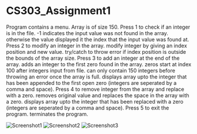 # CS303_Assignment1
Program contains a menu.
Array is of size 150.
Press 1 to check if an integer is in the file.
  -1 indicates the input value was not found in the array.
  otherwise the value displayed it the index that the input value was found at.
Press 2 to modify an integer in the array.
  modify integer by giving an index position and new value.
  try/catch to throw error if index position is outside the bounds of the array size.
Press 3 to add an integer at the end of the array.
  adds an integer to the first zero found in the array. zeros start at index 100 after integers input from file.
  can only contain 150 integers before throwing an error once the array is full.
  displays array upto the integer that has been appended to the first open zero (integers are seperated by a comma and space).
Press 4 to remove integer from the array and replace with a zero.
  removes original value and replaces the space in the array with a zero.
  displays array upto the integer that has been replaced with a zero (integers are seperated by a comma and space).
Press 5 to exit the program.
  terminates the program.
  
  
  
![Screenshot1](https://github.com/samanthagonzales14/CS303_Assignment1/assets/113536271/cac23ef5-b2b3-41c4-88b6-490ba9ecd08a)
![Screenshot2](https://github.com/samanthagonzales14/CS303_Assignment1/assets/113536271/36301039-3752-42d5-8515-944cf9cb4b45)
![Screenshot3](https://github.com/samanthagonzales14/CS303_Assignment1/assets/113536271/cab68f55-2cab-4a0c-9770-f3408a96d698)
